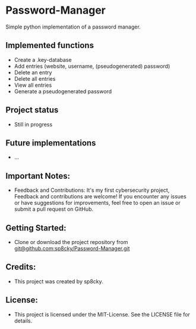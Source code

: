 # Password-Manager
Simple python implementation of a password manager.

## Implemented functions
- Create a .key-database
- Add entries (website, username, (pseudogenerated) password)
- Delete an entry
- Delete all entries
- View all entries
- Generate a pseudogenerated password 

## Project status
- Still in progress

## Future implementations
- ...

## Important Notes:
- Feedback and Contributions: It's my first cybersecurity project, Feedback and contributions are welcome! If you encounter any issues or have suggestions for improvements, feel free to open an issue or submit a pull request on GitHub.

## Getting Started:
- Clone or download the project repository from [git@github.com:sp8cky/Password-Manager.git](https://github.com/sp8cky/Password-Manager)

## Credits:
- This project was created by sp8cky.

## License:
- This project is licensed under the MIT-License. See the LICENSE file for details.